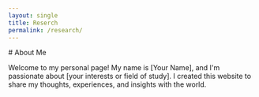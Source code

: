 ```yaml
---
layout: single
title: Reserch
permalink: /research/
---
```



<div class="left-column">
  <!-- Content for the left column goes here -->
</div>

<div class="main-content">
  # About Me

  Welcome to my personal page! My name is [Your Name], and I'm passionate about [your interests or field of study]. I created this website to share my thoughts, experiences, and insights with the world.
</div>
